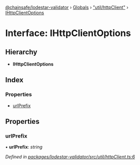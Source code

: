 [@chainsafe/lodestar-validator](../README.md) › [Globals](../globals.md) › ["util/httpClient"](../modules/_util_httpclient_.md) › [IHttpClientOptions](_util_httpclient_.ihttpclientoptions.md)

# Interface: IHttpClientOptions

## Hierarchy

* **IHttpClientOptions**

## Index

### Properties

* [urlPrefix](_util_httpclient_.ihttpclientoptions.md#urlprefix)

## Properties

###  urlPrefix

• **urlPrefix**: *string*

*Defined in [packages/lodestar-validator/src/util/httpClient.ts:6](https://github.com/ChainSafe/lodestar/blob/1c1c1df91/packages/lodestar-validator/src/util/httpClient.ts#L6)*
